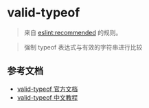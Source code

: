 # valid-typeof

> 来自 [eslint:recommended](https://eslint.org/docs/rules/) 的规则。

> 强制 typeof 表达式与有效的字符串进行比较

## 参考文档

- [valid-typeof 官方文档](https://eslint.org/docs/rules/valid-typeof)
- [valid-typeof 中文教程](https://eslint.cn/docs/rules/valid-typeof)
